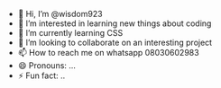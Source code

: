 - 👋 Hi, I’m @wisdom923
- 👀 I’m interested in learning new things about coding
- 🌱 I’m currently learning CSS
- 💞️ I’m looking to collaborate on an interesting project
- 📫 How to reach me on whatsapp 08030602983
- 😄 Pronouns: ...
- ⚡ Fun fact: ..

<!---
wisdom923/wisdom923 is a ✨ special ✨ repository because its `README.md` (this file) appears on your GitHub profile.
You can click the Preview link to take a look at your changes.
--->
